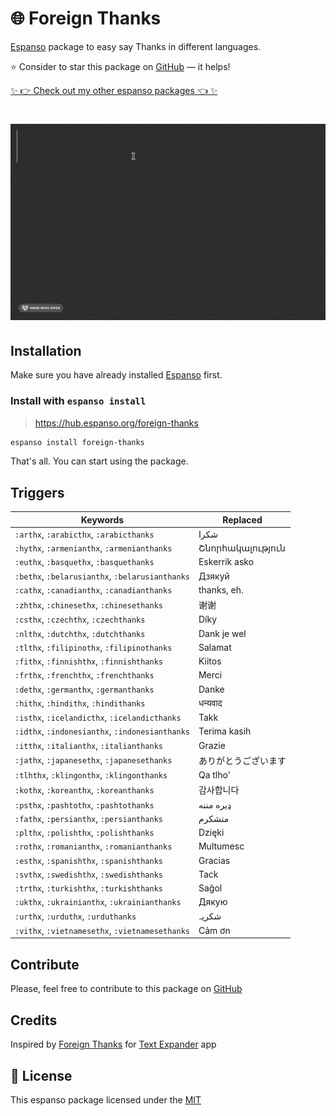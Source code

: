 # 🌐 Foreign Thanks

[Espanso](https://espanso.org) package to easy say Thanks in different languages.

⭐️ Consider to star this package on [GitHub](https://github.com/kopach/espanso-package-foreign-thanks/stargazers) — it helps!

[✨ 👉 Check out my other espanso packages 👈 ✨](https://github.com/kopach?tab=repositories&q=espanso-package&type=source)

<h1 align="center">

![demo](./assets/demo.gif)

</h1>

## Installation

Make sure you have already installed [Espanso](https://espanso.org/install) first.

### Install with `espanso install`

> https://hub.espanso.org/foreign-thanks

```sh
espanso install foreign-thanks
```

That's all. You can start using the package.

## Triggers

| Keywords | Replaced |
| -------- | -------- |
| `:arthx`, `:arabicthx`, `:arabicthanks` | شكرا |
| `:hythx`, `:armenianthx`, `:armenianthanks` | Շնորհակալություն |
| `:euthx`, `:basquethx`, `:basquethanks` | Eskerrik asko |
| `:bethx`, `:belarusianthx`, `:belarusianthanks` | Дзякуй |
| `:cathx`, `:canadianthx`, `:canadianthanks` | thanks, eh. |
| `:zhthx`, `:chinesethx`, `:chinesethanks` | 谢谢 |
| `:csthx`, `:czechthx`, `:czechthanks` | Díky |
| `:nlthx`, `:dutchthx`, `:dutchthanks` | Dank je wel |
| `:tlthx`, `:filipinothx`, `:filipinothanks` | Salamat |
| `:fithx`, `:finnishthx`, `:finnishthanks` | Kiitos |
| `:frthx`, `:frenchthx`, `:frenchthanks` | Merci |
| `:dethx`, `:germanthx`, `:germanthanks` | Danke |
| `:hithx`, `:hindithx`, `:hindithanks` | धन्यवाद |
| `:isthx`, `:icelandicthx`, `:icelandicthanks` | Takk |
| `:idthx`, `:indonesianthx`, `:indonesianthanks` | Terima kasih |
| `:itthx`, `:italianthx`, `:italianthanks` | Grazie |
| `:jathx`, `:japanesethx`, `:japanesethanks` | ありがとうございます |
| `:tlhthx`, `:klingonthx`, `:klingonthanks` | Qa tlho' |
| `:kothx`, `:koreanthx`, `:koreanthanks` | 감사합니다 |
| `:psthx`, `:pashtothx`, `:pashtothanks` | ډیره مننه |
| `:fathx`, `:persianthx`, `:persianthanks` | متشکرم |
| `:plthx`, `:polishthx`, `:polishthanks` | Dzięki |
| `:rothx`, `:romanianthx`, `:romanianthanks` | Multumesc |
| `:esthx`, `:spanishthx`, `:spanishthanks` | Gracias |
| `:svthx`, `:swedishthx`, `:swedishthanks` | Tack |
| `:trthx`, `:turkishthx`, `:turkishthanks` | Sağol |
| `:ukthx`, `:ukrainianthx`, `:ukrainianthanks` | Дякую |
| `:urthx`, `:urduthx`, `:urduthanks` | شکریہ |
| `:vithx`, `:vietnamesethx`, `:vietnamesethanks` | Cảm ơn |

## Contribute

Please, feel free to contribute to this package on [GitHub](https://github.com/kopach/espanso-package-foreign-thanks)

## Credits

Inspired by [Foreign Thanks](https://snippets.textexpander.com/group/a3c4abfa3e21d9d77cd0542d6ce69f20) for [Text Expander](https://textexpander.com) app

## 📄 License

This espanso package licensed under the [MIT](https://github.com/kopach/espanso-package-foreign-thanks/blob/master/LICENSE)